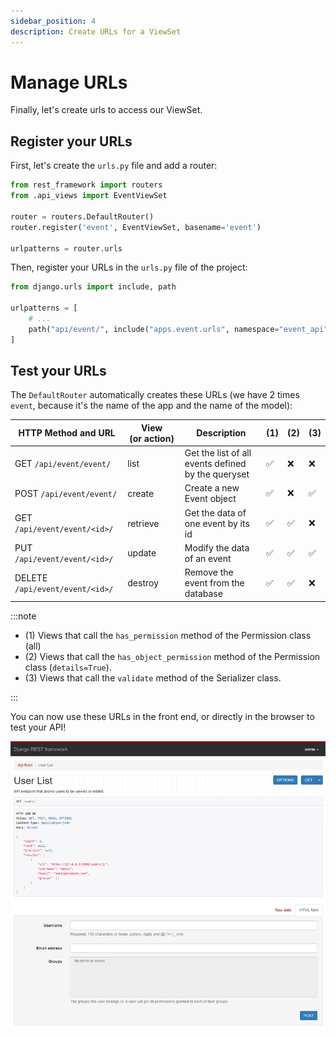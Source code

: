 ```yaml
---
sidebar_position: 4
description: Create URLs for a ViewSet
---
```


# Manage URLs

Finally, let's create urls to access our ViewSet.

## Register your URLs

First, let's create the `urls.py` file and add a router:

```python title="backend/apps/event/urls.py"
from rest_framework import routers
from .api_views import EventViewSet

router = routers.DefaultRouter()
router.register('event', EventViewSet, basename='event')

urlpatterns = router.urls
```

Then, register your URLs in the `urls.py` file of the project:

```python title="backend/config/urls.py"
from django.urls import include, path

urlpatterns = [
    # ...
    path("api/event/", include("apps.event.urls", namespace="event_api")),
]
```

## Test your URLs

The `DefaultRouter` automatically creates these URLs (we have 2 times `event`,
because it's the name of the app and the name of the model):

| HTTP Method and URL             | View (or action) | Description                                        | (1) | (2) | (3) |
| ------------------------------- | ---------------- | -------------------------------------------------- | --- | --- | --- |
| GET `/api/event/event/`         | list             | Get the list of all events defined by the queryset | ✅  | ❌  | ❌  |
| POST `/api/event/event/`        | create           | Create a new Event object                          | ✅  | ❌  | ✅  |
| GET `/api/event/event/<id>/`    | retrieve         | Get the data of one event by its id                | ✅  | ✅  | ❌  |
| PUT `/api/event/event/<id>/`    | update           | Modify the data of an event                        | ✅  | ✅  | ✅  |
| DELETE `/api/event/event/<id>/` | destroy          | Remove the event from the database                 | ✅  | ✅  | ❌  |

:::note

- (1) Views that call the `has_permission` method of the Permission class (all)
- (2) Views that call the `has_object_permission` method of the Permission class (`details=True`).
- (3) Views that call the `validate` method of the Serializer class.

:::

You can now use these URLs in the front end, or directly in the browser to test
your API!

![Event API](./drf.png)
